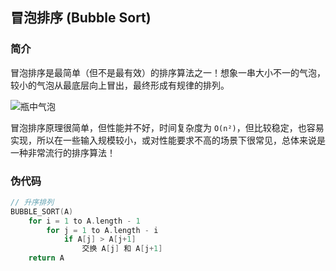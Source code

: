 ## 冒泡排序 (Bubble Sort)

### 简介
冒泡排序是最简单（但不是最有效）的排序算法之一！想象一串大小不一的气泡，较小的气泡从最底层向上冒出，最终形成有规律的排列。

![瓶中气泡](https://raw.githubusercontent.com/speed-sonic/algorithm/master/Algorithms/BubbleSort/images/1.png "瓶中气泡")

冒泡排序原理很简单，但性能并不好，时间复杂度为 `O(n²)`，但比较稳定，也容易实现，所以在一些输入规模较小，或对性能要求不高的场景下很常见，总体来说是一种非常流行的排序算法！

### 伪代码
```go
// 升序排列
BUBBLE_SORT(A)
    for i = 1 to A.length - 1
        for j = 1 to A.length - i
            if A[j] > A[j+1]
                交换 A[j] 和 A[j+1]
    return A
```